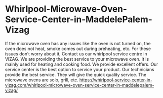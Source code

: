 # Whirlpool-Microwave-Oven-Service-Center-in-MaddelePalem-Vizag
If the microwave oven has any issues like the oven is not turned on, the oven does not heat, smoke comes out during preheating, etc. For these issues don’t worry about it, Contact us our whirlpool service centre in VIZAG.  We are providing the best service to your microwave oven. It is mainly used for heating and cooking food.  We provide excellent offers. Our service center is the best option to service your product. Our technicians provide the best service. They will give the quick quality service. The microwave ovens are solo, grill, etc.  https://whirlpool-service-center-in-vizag.com/whirlpool-microwave-oven-service-center-in-maddelepalem-vizag/
